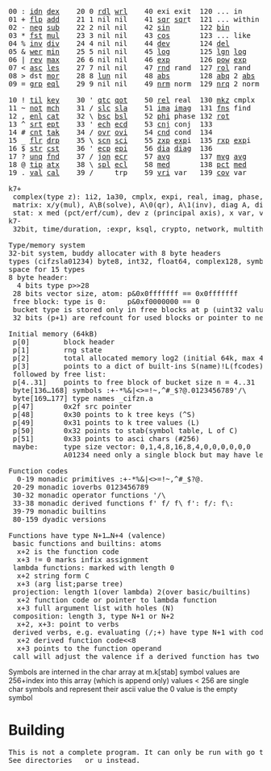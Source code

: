 <pre>00 : <a href="../../blob/master/k.go#L790">idn</a> <a href="../../blob/master/k.go#L481">dex</a>    20 0 <a href="../../blob/master/k.go#L3943">rdl</a> <a href="../../blob/master/k.go#L3947">wrl</a>    40 exi exit  120 ... in       60 <a href="../../blob/master/k.go#L4641">prm</a>  140
01 + <a href="../../blob/master/k.go#L791">flp</a> <a href="../../blob/master/k.go#L2196">add</a>    21 1 nil nil    41 <a href="../../blob/master/k.go#L2019">sqr</a> <a href="../../blob/master/k.go#L2019">sqr</a>t  121 ... within   61      141
02 - <a href="../../blob/master/k.go#L830">neg</a> <a href="../../blob/master/k.go#L2197">sub</a>    22 2 nil nil    42 <a href="../../blob/master/k.go#L2022">sin</a>       122 <a href="../../blob/master/k.go#L4192">bin</a>          62      142
03 * <a href="../../blob/master/k.go#L833">fst</a> <a href="../../blob/master/k.go#L2198">mul</a>    23 3 nil nil    43 <a href="../../blob/master/k.go#L2025">cos</a>       123 ... like     63      143
04 % <a href="../../blob/master/k.go#L871">inv</a> <a href="../../blob/master/k.go#L2199">div</a>    24 4 nil nil    44 <a href="../../blob/master/k.go#L5244">dev</a>       124 <a href="../../blob/master/k.go#L4608">del</a>          64      144
05 & <a href="../../blob/master/k.go#L874">wer</a> <a href="../../blob/master/k.go#L2200">min</a>    25 5 nil nil    45 <a href="../../blob/master/k.go#L2043">log</a>       125 <a href="../../blob/master/k.go#L2205">lgn</a> <a href="../../blob/master/k.go#L2043">log</a>      65      145
06 | <a href="../../blob/master/k.go#L900">rev</a> <a href="../../blob/master/k.go#L2201">max</a>    26 6 nil nil    46 <a href="../../blob/master/k.go#L2046">exp</a>       126 <a href="../../blob/master/k.go#L2208">pow</a> <a href="../../blob/master/k.go#L2046">exp</a>      66      146
07 < <a href="../../blob/master/k.go#L931">asc</a> <a href="../../blob/master/k.go#L2202">les</a>    27 7 nil nil    47 <a href="../../blob/master/k.go#L4733">rnd</a> rand  127 <a href="../../blob/master/k.go#L4678">rol</a> rand     67      147
08 > dst <a href="../../blob/master/k.go#L2203">mor</a>    28 8 <a href="../../blob/master/k.go#L3953">lun</a> nil    48 <a href="../../blob/master/k.go#L2028">abs</a>       128 <a href="../../blob/master/k.go#L2036">abq</a> 2 <a href="../../blob/master/k.go#L2028">abs</a>    68      148
09 = <a href="../../blob/master/k.go#L974">grp</a> <a href="../../blob/master/k.go#L2204">eql</a>    29 9 nil nil    49 <a href="../../blob/master/k.go#L4821">nrm</a> norm  129 <a href="../../blob/master/k.go#L4822">nrq</a> 2 norm   69      149
                                                                          
10 ! <a href="../../blob/master/k.go#L1003">til</a> <a href="../../blob/master/k.go#L2249">key</a>    30 ' <a href="../../blob/master/k.go#L3491">qtc</a> <a href="../../blob/master/k.go#L3488">qot</a>    50 <a href="../../blob/master/k.go#L2049">rel</a> real  130 <a href="../../blob/master/k.go#L5167">mkz</a> cmplx    70      150
11 ~ <a href="../../blob/master/k.go#L1097">not</a> <a href="../../blob/master/k.go#L2283">mch</a>    31 / <a href="../../blob/master/k.go#L3492">slc</a> <a href="../../blob/master/k.go#L3489">sla</a>    51 <a href="../../blob/master/k.go#L2050">ima</a> <a href="../../blob/master/k.go#L2050">ima</a>g  131 <a href="../../blob/master/k.go#L2844">fns</a> find     71      151
12 , <a href="../../blob/master/k.go#L1116">enl</a> <a href="../../blob/master/k.go#L2347">cat</a>    32 \ <a href="../../blob/master/k.go#L3493">bsc</a> <a href="../../blob/master/k.go#L3490">bsl</a>    52 <a href="../../blob/master/k.go#L2051">phi</a> phase 132 <a href="../../blob/master/k.go#L2586">rot</a>          72      152
13 ^ <a href="../../blob/master/k.go#L1134">srt</a> <a href="../../blob/master/k.go#L2483">ept</a>    33 ' <a href="../../blob/master/k.go#L3500">ech</a> <a href="../../blob/master/k.go#L3526">ecd</a>    53 <a href="../../blob/master/k.go#L2079">cnj</a> conj  133              73      153
14 # <a href="../../blob/master/k.go#L1135">cnt</a> <a href="../../blob/master/k.go#L2513">tak</a>    34 / <a href="../../blob/master/k.go#L3651">ovr</a> <a href="../../blob/master/k.go#L3793">ovi</a>    54 <a href="../../blob/master/k.go#L5001">cnd</a> cond  134              74      154
15 _ <a href="../../blob/master/k.go#L1143">flr</a> <a href="../../blob/master/k.go#L2587">drp</a>    35 \ <a href="../../blob/master/k.go#L3712">scn</a> <a href="../../blob/master/k.go#L3826">sci</a>    55 <a href="../../blob/master/k.go#L2137">zxp</a> <a href="../../blob/master/k.go#L2046">exp</a>i  135 <a href="../../blob/master/k.go#L2100">rxp</a> <a href="../../blob/master/k.go#L2046">exp</a>i     75      155
16 $ <a href="../../blob/master/k.go#L1168">str</a> <a href="../../blob/master/k.go#L2703">cst</a>    36 ' <a href="../../blob/master/k.go#L3546">ecp</a> <a href="../../blob/master/k.go#L3603">epi</a>    56 <a href="../../blob/master/k.go#L1072">dia</a> <a href="../../blob/master/k.go#L1072">dia</a>g  136              76      156
17 ? <a href="../../blob/master/k.go#L1245">unq</a> <a href="../../blob/master/k.go#L2805">fnd</a>    37 / <a href="../../blob/master/k.go#L4086">jon</a> <a href="../../blob/master/k.go#L3623">ecr</a>    57 <a href="../../blob/master/k.go#L5339">avg</a>       137 <a href="../../blob/master/k.go#L5370">mvg</a> <a href="../../blob/master/k.go#L5339">avg</a>      77      157
18 @ <a href="../../blob/master/k.go#L1277">tip</a> <a href="../../blob/master/k.go#L2876">atx</a>    38 \ <a href="../../blob/master/k.go#L4053">spl</a> <a href="../../blob/master/k.go#L3637">ecl</a>    58 <a href="../../blob/master/k.go#L5475">med</a>       138 <a href="../../blob/master/k.go#L5487">pct</a> <a href="../../blob/master/k.go#L5475">med</a>      78      158
19 . <a href="../../blob/master/k.go#L1290">val</a> <a href="../../blob/master/k.go#L3344">cal</a>    39 /     trp    59 <a href="../../blob/master/k.go#L5270">vri</a> var   139 <a href="../../blob/master/k.go#L5291">cov</a> var      79      15

k7+
 complex(type z): 1i2, 1a30, cmplx, expi, real, imag, phase, conj, rand 3i(binormal)
 matrix: x/y(mul), A\B(solve), A\0(qr), A\1(inv), diag A, diag v, norm, cond
 stat: x med (pct/erf/cum), dev z (principal axis), x var, var z (cov), x avg (cum/win/exp)
k7-
 32bit, time/duration, :expr, ksql, crypto, network, multithread
 
Type/memory system
32-bit system, buddy allocater with 8 byte headers
types (cifzsla01234) byte8, int32, float64, complex128, symbol64, list32, dict64, funcs
space for 15 types
8 byte header:
  4 bits type p>>28
 28 bits vector size, atom: p&0x0fffffff == 0x0fffffff
 free block: type is 0:     p&0xf0000000 == 0
 bucket type is stored only in free blocks at p (uint32 value)
 32 bits (p+1) are refcount for used blocks or pointer to next free

Initial memory (64kB)
 p[0]        block header
 p[1]        rng state
 p[2]        total allocated memory log2 (initial 64k, max 4G) uint32
 p[3]        points to a dict of built-ins S(name)!L(fcodes)
 followed by free list:
 p[4..31]    points to free block of bucket size n = 4..31
 byte[136…168] symbols :+-*%&|<>=!~,^#_$?@.0123456789'/\
 byte[169…177] type names _cifzn.a
 p[47]       0x2f src pointer
 p[48]       0x30 points to k tree keys (^S)
 p[49]       0x31 points to k tree values (L)
 p[50]       0x32 points to stab(symbol table, L of C)
 p[51]       0x33 points to asci chars (#256)
 maybe:      type size vector: 0,1,4,8,16,8,4,0,0,0,0,0,0
             A01234 need only a single block but may have length>0

Function codes
  0-19 monadic primitives :+-*%&|<>=!~,^#_$?@.
 20-29 monadic ioverbs 0123456789
 30-32 monadic operator functions '/\
 33-38 monadic derived functions f' f/ f\ f': f/: f\:
 39-79 monadic builtins
 80-159 dyadic versions

Functions have type N+1…N+4 (valence)
 basic functions and builtins: atoms
  x+2 is the function code
  x+3 != 0 marks infix assignment
 lambda functions: marked with length 0
  x+2 string form C
  x+3 (arg list;parse tree)
 projection: length 1(over lambda) 2(over basic/builtins)
  x+2 function code or pointer to lambda function
  x+3 full argument list with holes (N)
 composition: length 3, type N+1 or N+2
  x+2, x+3: point to verbs
 derived verbs, e.g. evaluating (/;+) have type N+1 with code > 256
  x+2 derived function code<<8
  x+3 points to the function operand
 call will adjust the valence if a derived function has two arguments
</pre>

Symbols are interned in the char array at m.k[stab]
 symbol values are 256+index into this array (which is append only)
 values < 256 are single char symbols and represent their ascii value
 the 0 value is the empty symbol

# Building
<pre>
This is not a complete program. It can only be run with go test.
See directories _ or u instead.
</pre>
